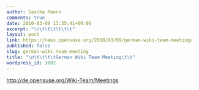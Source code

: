 ```yaml
---
author: Sascha Manns
comments: true
date: 2010-03-09 13:35:41+00:00
excerpt: "\n\t\t\t\t\t\t"
layout: post
link: https://news.opensuse.org/2010/03/09/german-wiki-team-meeting/
published: false
slug: german-wiki-team-meeting
title: "\n\t\t\t\tGerman Wiki Team Meeting\t\t"
wordpress_id: 3002
---
```

http://de.opensuse.org/Wiki-Team/Meetings		
